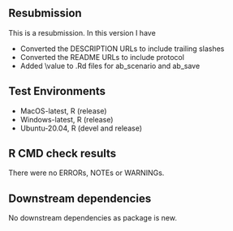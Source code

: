 ## Resubmission

This is a resubmission. In this version I have

* Converted the DESCRIPTION URLs to include trailing slashes
* Converted the README URLs to include protocol
* Added \value to .Rd files for ab_scenario and ab_save

## Test Environments

* MacOS-latest, R (release)
* Windows-latest, R (release)
* Ubuntu-20.04, R (devel and release)

## R CMD check results

There were no ERRORs, NOTEs or WARNINGs. 
  
## Downstream dependencies

No downstream dependencies as package is new.
